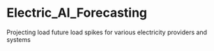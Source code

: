 # Electric_AI_Forecasting
Projecting load future load spikes for various electricity providers and systems
